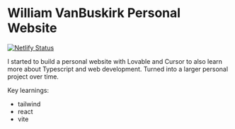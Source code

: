 # William VanBuskirk Personal Website

[![Netlify Status](https://api.netlify.com/api/v1/badges/cea44605-7b80-4084-9ab4-a54064f23094/deploy-status)](https://app.netlify.com/sites/william-vanbuskirk/deploys)

I started to build a personal website with Lovable and Cursor to also learn more about Typescript and web development. Turned into a larger personal project over time.

Key learnings:
* tailwind
* react
* vite

